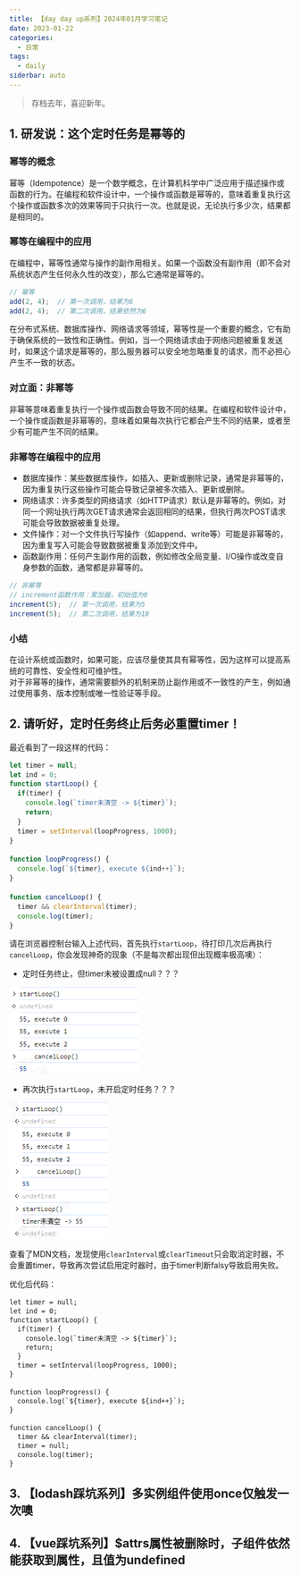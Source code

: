 ```yaml
---
title: 【day day up系列】2024年01月学习笔记
date: 2023-01-22
categories:
  - 日常
tags:
  - daily
siderbar: auto
---
```


> 存档去年，喜迎新年。

## 1. 研发说：这个定时任务是幂等的  

### 幂等的概念   
幂等（Idempotence）是一个数学概念，在计算机科学中广泛应用于描述操作或函数的行为。在编程和软件设计中，一个操作或函数是幂等的，意味着重复执行这个操作或函数多次的效果等同于只执行一次。也就是说，无论执行多少次，结果都是相同的。

### 幂等在编程中的应用  
在编程中，幂等性通常与操作的副作用相关。如果一个函数没有副作用（即不会对系统状态产生任何永久性的改变），那么它通常是幂等的。    

```js
// 幂等
add(2, 4);  // 第一次调用，结果为6
add(2, 4);  // 第二次调用，结果依然为6
```  

在分布式系统、数据库操作、网络请求等领域，幂等性是一个重要的概念，它有助于确保系统的一致性和正确性。例如，当一个网络请求由于网络问题被重复发送时，如果这个请求是幂等的，那么服务器可以安全地忽略重复的请求，而不必担心产生不一致的状态。

### 对立面：非幂等
非幂等意味着重复执行一个操作或函数会导致不同的结果。在编程和软件设计中，一个操作或函数是非幂等的，意味着如果每次执行它都会产生不同的结果，或者至少有可能产生不同的结果。 

### 非幂等在编程中的应用
- 数据库操作：某些数据库操作，如插入、更新或删除记录，通常是非幂等的，因为重复执行这些操作可能会导致记录被多次插入、更新或删除。  
- 网络请求：许多类型的网络请求（如HTTP请求）默认是非幂等的。例如，对同一个网址执行两次GET请求通常会返回相同的结果，但执行两次POST请求可能会导致数据被重复处理。  
- 文件操作：对一个文件执行写操作（如append、write等）可能是非幂等的，因为重复写入可能会导致数据被重复添加到文件中。  
- 函数副作用：任何产生副作用的函数，例如修改全局变量、I/O操作或改变自身参数的函数，通常都是非幂等的。  

```js
// 非幂等
// increment函数作用：累加器，初始值为0
increment(5);  // 第一次调用，结果为5
increment(5);  // 第二次调用，结果为10
```

### 小结
在设计系统或函数时，如果可能，应该尽量使其具有幂等性，因为这样可以提高系统的可靠性、安全性和可维护性。  
对于非幂等的操作，通常需要额外的机制来防止副作用或不一致性的产生，例如通过使用事务、版本控制或唯一性验证等手段。

## 2. 请听好，定时任务终止后务必重置timer！
最近看到了一段这样的代码：    

```js
let timer = null;
let ind = 0;
function startLoop() {
  if(timer) {
    console.log(`timer未清空 -> ${timer}`);
    return;
  }
  timer = setInterval(loopProgress, 1000);
}

function loopProgress() {
  console.log(`${timer}, execute ${ind++}`);
}

function cancelLoop() {
  timer && clearInterval(timer);
  console.log(timer);
}
```

请在浏览器控制台输入上述代码，首先执行`startLoop`，待打印几次后再执行`cancelLoop`，你会发现神奇的现象（不是每次都出现但出现概率极高噢）： 
- 定时任务终止，但timer未被设置成null？？？   

![](../images/daily-056.png)   

- 再次执行`startLoop`，未开启定时任务？？？  

![](../images/daily-057.png)  

查看了MDN文档，发现使用`clearInterval`或`clearTimeout`只会取消定时器，不会重置timer，导致再次尝试启用定时器时，由于timer判断falsy导致启用失败。

优化后代码：  

```js{17}
let timer = null;
let ind = 0;
function startLoop() {
  if(timer) {
    console.log(`timer未清空 -> ${timer}`);
    return;
  }
  timer = setInterval(loopProgress, 1000);
}

function loopProgress() {
  console.log(`${timer}, execute ${ind++}`);
}

function cancelLoop() {
  timer && clearInterval(timer);
  timer = null;
  console.log(timer);
}
```

## 3. 【lodash踩坑系列】多实例组件使用once仅触发一次噢

## 4. 【vue踩坑系列】$attrs属性被删除时，子组件依然能获取到属性，且值为undefined